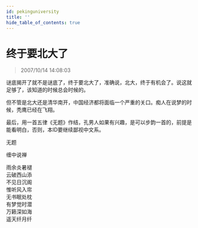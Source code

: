 ```yaml
---
id: pekinguniversity
title: ''
hide_table_of_contents: true
---
```


# 终于要北大了

> 2007/10/14 14:08:03

<div style={{fontSize: '18px', fontWeight: 'normal', textAlign: 'left', lineHeight: '150%'}}>

谜底揭开了就不是谜底了，终于要北大了，准确说，北大，终于有机会了。说这就足够了，该知道的时候总会时候的。
 
但不管是北大还是清华南开，中国经济都将面临一个严重的关口。痴人在说梦的时候，秃鹰已经在飞翔。
 
最后，用一首五律《无题》作结，孔男人如果有兴趣，是可以步韵一首的，前提是能看明白，否则，本ID要继续鄙视中文系。
</div>

<div style={{color:'#FF0000', fontSize: '56px', fontWeight: '500', textAlign: 'center', lineHeight: '150%'}}>

无题
</div>

<div style={{color:'#FF0000', fontSize: '32px', fontWeight: '500', textAlign: 'center', lineHeight: '250%'}}>

缠中说禅
</div>

<div style={{color:'#FF0000', fontSize: '32px', fontWeight: '500', textAlign: 'center', lineHeight: '150%'}}>

雨余炎暑褪<br/>
云破西山添<br/>
不见日沉阁<br/>
惟听风入帘<br/>
无书眠处枕<br/>
有梦觉时潜<br/>
万籁深如海<br/>
遥天纤月纤
</div>